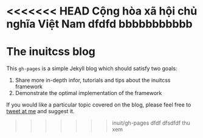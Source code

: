 <<<<<<< HEAD
Cộng hòa xã hội chủ nghĩa Việt Nam
dfdfd
bbbbbbbbbbb
=======
# The inuitcss blog

This `gh-pages` is a simple Jekyll blog which should satisfy two goals:

1. Share more in-depth infor, tutorials and tips about the inuitcss framework
2. Demonstrate the optimal implementation of the framework

If you would like a particular topic covered on the blog, please feel free to
[tweet at me](http://twitter.com/inuitcss) and suggest it. 
>>>>>>> inuit/gh-pages
dfdf
dfsdfdf
thu xem
